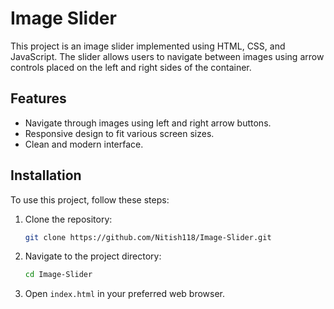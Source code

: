 # Image Slider

This project is an image slider implemented using HTML, CSS, and JavaScript. The slider allows users to navigate between images using arrow controls placed on the left and right sides of the container.

## Features

- Navigate through images using left and right arrow buttons.
- Responsive design to fit various screen sizes.
- Clean and modern interface.


## Installation

To use this project, follow these steps:

1. Clone the repository:
    ```sh
    git clone https://github.com/Nitish118/Image-Slider.git
    ```
2. Navigate to the project directory:
    ```sh
    cd Image-Slider
    ```

3. Open `index.html` in your preferred web browser.
